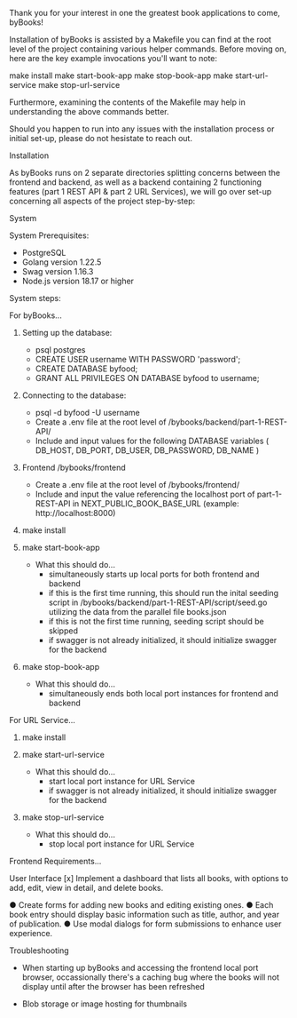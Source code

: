 Thank you for your interest in one the greatest book applications to come, byBooks!

Installation of byBooks is assisted by a Makefile you can find at the root level of the project containing various helper commands. Before moving on, here are the key example invocations you'll want to note: 

make install
make start-book-app
make stop-book-app
make start-url-service
make stop-url-service

Furthermore, examining the contents of the Makefile may help in understanding the above commands better.

Should you happen to run into any issues with the installation process or initial set-up, please do not hesistate to reach out. 

Installation

As byBooks runs on 2 separate directories splitting concerns between the frontend and backend, as well as a backend containing 2 functioning features (part 1 REST API & part 2 URL Services), we will go over set-up concerning all aspects of the project step-by-step:

System

System Prerequisites:

- PostgreSQL
- Golang version 1.22.5
- Swag version 1.16.3
- Node.js version 18.17 or higher

System steps: 

For byBooks...

1. Setting up the database:
    - psql postgres
    - CREATE USER username WITH PASSWORD 'password';
    - CREATE DATABASE byfood;
    - GRANT ALL PRIVILEGES ON DATABASE byfood to username;

2. Connecting to the database: 
    - psql -d byfood -U username
    - Create a .env file at the root level of /bybooks/backend/part-1-REST-API/
    - Include and input values for the following DATABASE variables 
        ( DB_HOST, DB_PORT, DB_USER, DB_PASSWORD, DB_NAME )

3. Frontend /bybooks/frontend
    - Create a .env file at the root level of /bybooks/frontend/
    - Include and input the value referencing the localhost port of part-1-REST-API in NEXT_PUBLIC_BOOK_BASE_URL (example: http://localhost:8000)

4. make install

5. make start-book-app
    - What this should do...
        - simultaneously starts up local ports for both frontend and backend
        - if this is the first time running, this should run the inital seeding script in /bybooks/backend/part-1-REST-API/script/seed.go utilizing the data from the parallel file books.json
        - if this is not the first time running, seeding script should be skipped
        - if swagger is not already initialized, it should initialize swagger for the backend

6. make stop-book-app
    - What this should do...
        - simultaneously ends both local port instances for frontend and backend


For URL Service...

1. make install

2. make start-url-service
    - What this should do...
        - start local port instance for URL Service
        - if swagger is not already initialized, it should initialize swagger for the backend

3. make stop-url-service
    - What this should do...
        - stop local port instance for URL Service


Frontend Requirements...

User Interface
[x] Implement a dashboard that lists all books, with options to add, edit, view in detail, and
delete books.


● Create forms for adding new books and editing existing ones.
● Each book entry should display basic information such as title, author, and year of
publication.
● Use modal dialogs for form submissions to enhance user experience.



Troubleshooting

- When starting up byBooks and accessing the frontend local port browser, occassionally there's a caching bug where the books will not display until after the browser has been refreshed

- Blob storage or image hosting for thumbnails